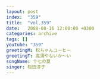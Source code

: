```yaml
---
layout: post
index:  "359"
title:  "vol.359"
date:   2008-08-16 12:00:00 +0300
categories: archive
tags: []
youtube: "359"
greetingM: 松ちゃんコーヒー
greetingT: 高須やないか～い
songName: 十七の夏
singer: 桜田淳子
---
```

